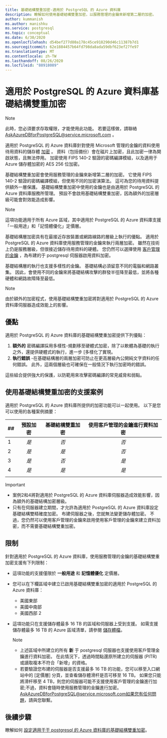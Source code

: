 ```yaml
---
title: 基礎結構雙重加密-適用於 PostgreSQL 的 Azure 資料庫
description: 瞭解如何使用基礎結構雙重加密，以服務管理的金鑰來新增第二層的加密。
author: kummanish
ms.author: manishku
ms.service: postgresql
ms.topic: conceptual
ms.date: 6/30/2020
ms.openlocfilehash: d54bef277d80a178c45ce918290d46c11387b7d1
ms.sourcegitcommit: 62e1884457b64fd798da8ada59dbf623ef27fe97
ms.translationtype: MT
ms.contentlocale: zh-TW
ms.lasthandoff: 08/26/2020
ms.locfileid: "88918089"
---
```

# <a name="azure-database-for-postgresql-infrastructure-double-encryption"></a>適用於 PostgreSQL 的 Azure 資料庫基礎結構雙重加密

> [!NOTE]
> 此時，您必須要求存取權限，才能使用此功能。 若要這樣做，請聯絡 AskAzureDBforPostgreSQL@service.microsoft.com 。

適用於 PostgreSQL 的 Azure 資料庫針對使用 Microsoft 管理的金鑰的資料使用待用資料的儲存體 [加密](concepts-security.md#at-rest) 。 資料（包括備份）會在磁片上加密，且此加密一律為開啟狀態，且無法停用。 加密使用 FIPS 140-2 驗證的密碼編譯模組，以及適用于 Azure 儲存體加密的 AES 256 位加密。

基礎結構雙重加密會使用服務管理的金鑰來新增第二層的加密。 它使用 FIPS 140-2 驗證的密碼編譯模組，但使用不同的加密演算法。 這可為您的待用資料提供額外一層保護。 基礎結構雙重加密中使用的金鑰也是由適用於 PostgreSQL 的 Azure 資料庫服務所管理。 預設不會啟用基礎結構雙重加密，因為額外的加密層級可能會對效能造成影響。

> [!NOTE]
> 這項功能適用于所有 Azure 區域，其中適用於 PostgreSQL 的 Azure 資料庫支援「一般用途」和「記憶體優化」定價層。

基礎結構層加密具有在最接近存放裝置或網路線路的層級上執行的優點。 適用於 PostgreSQL 的 Azure 資料庫使用服務管理的金鑰來執行兩層加密。 雖然在技術上仍是服務層級，但很接近儲存待用資料的硬體。 您仍然可以選擇使用 [客戶管理的金鑰](concepts-data-encryption-postgresql.md) ，為布建的于 postgresql 伺服器啟用資料加密。  

基礎結構層的執行也支援多樣性的金鑰。 基礎結構必須留意不同的電腦和網路叢集。 因此，會使用不同的金鑰來將基礎結構攻擊的群發半徑降至最低，並將各種硬體和網路故障降至最低。 

> [!NOTE]
> 由於額外的加密程式，使用基礎結構雙重加密將對適用於 PostgreSQL 的 Azure 資料庫伺服器造成效能上的影響。

## <a name="benefits"></a>優點

適用於 PostgreSQL 的 Azure 資料庫的基礎結構雙重加密提供下列優點：

1. **額外的** 密碼編譯採用多樣性-規劃移至硬體式加密，除了以軟體為基礎的執行之外，還提供硬體式的執行，進一步 [多樣化了實現。
2. **執行錯誤** -在基礎結構層的兩層加密可防止在更高層級內公開純文字資料的任何錯誤。 此外，這兩個層級也可確保在一般情況下執行加密時的錯誤。

這些組合提供強大的保護，以防範用來攻擊密碼編譯的常見威脅和弱點。

## <a name="supported-scenarios-with-infrastructure-double-encryption"></a>使用基礎結構雙重加密的支援案例

適用於 PostgreSQL 的 Azure 資料庫所提供的加密功能可以一起使用。 以下是您可以使用的各種案例摘要：

|  ##   | 預設加密 | 基礎結構雙重加密 | 使用客戶管理的金鑰進行資料加密  |
|:------|:------------------:|:--------------------------------:|:--------------------------------------------:|
| 1     | *是*              | *否*                             | *否*                                         |
| 2     | *是*              | *是*                            | *否*                                         |
| 3     | *是*              | *否*                             | *是*                                        |
| 4     | *是*              | *是*                            | *是*                                        |
|       |                    |                                  |                                              |

> [!Important]
> - 案例2和4將對適用於 PostgreSQL 的 Azure 資料庫伺服器造成效能影響，因為額外的基礎結構加密層級。
> - 只有在伺服器建立期間，才允許為適用於 PostgreSQL 的 Azure 資料庫設定基礎結構雙精確度加密。 布建伺服器之後，您就無法變更儲存體加密。 不過，您仍然可以使用客戶管理的金鑰來啟用使用客戶管理的金鑰來建立資料加密，而不需要基礎結構雙重加密。

## <a name="limitations"></a>限制

針對適用於 PostgreSQL 的 Azure 資料庫，使用服務管理的金鑰的基礎結構雙重加密支援有下列限制：

* 這項功能的支援僅限於 **一般用途** 和 **記憶體優化** 定價層。
* 您可以在下欄區域中建立已啟用基礎結構雙重加密的適用於 PostgreSQL 的 Azure 資料庫：

   * 美國東部
   * 美國中南部
   * 美國西部 2
   
* 這項功能只在支援儲存體最多 16 TB 的區域和伺服器上受到支援。 如需支援儲存體最多 16 TB 的 Azure 區域清單，請參閱 [儲存體檔](concepts-pricing-tiers.md#storage)。

    > [!NOTE]
    > - 上述區域中所建立的所有 **新** 于 postgresql 伺服器也支援使用客戶管理金鑰進行資料加密。 在此情況下，透過時間點還原所建立的伺服器 (PITR) 或讀取複本不符合「新增」的資格。
    > - 若要驗證您布建的伺服器是否支援最多 16 TB 的功能，您可以移至入口網站中的 [定價層] 分頁，並查看儲存體滑杆是否可移至 16 TB。 如果您只能將滑杆移至 4 TB，則您的伺服器可能不支援使用客戶管理的金鑰進行加密;不過，資料會隨時使用服務管理的金鑰進行加密。 AskAzureDBforPostgreSQL@service.microsoft.com如果您有任何問題，請與您聯繫。

## <a name="next-steps"></a>後續步驟

瞭解如何 [設定適用于于 postgresql 的 Azure 資料庫的基礎結構雙重加密](howto-double-encryption.md)。
